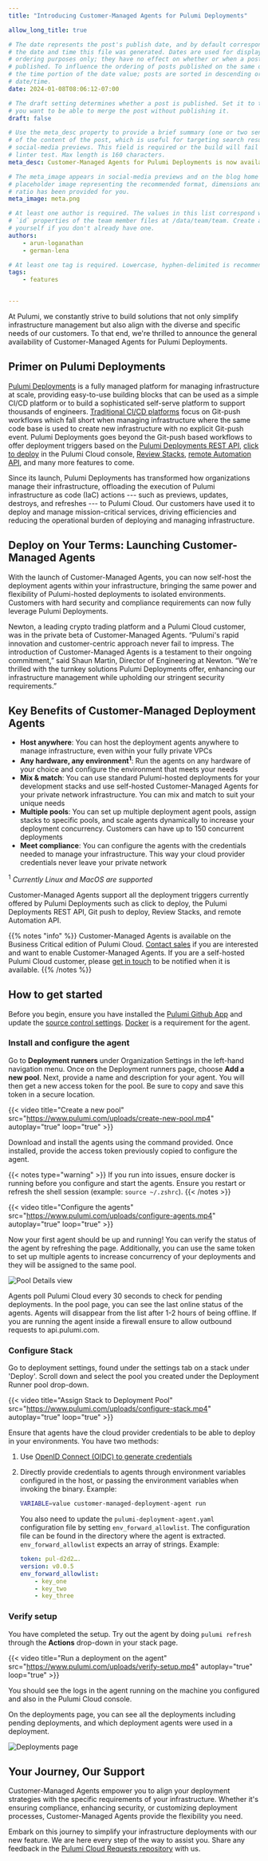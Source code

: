 ```yaml
---
title: "Introducing Customer-Managed Agents for Pulumi Deployments"

allow_long_title: true

# The date represents the post's publish date, and by default corresponds with
# the date and time this file was generated. Dates are used for display and
# ordering purposes only; they have no effect on whether or when a post is
# published. To influence the ordering of posts published on the same date, use
# the time portion of the date value; posts are sorted in descending order by
# date/time.
date: 2024-01-08T08:06:12-07:00

# The draft setting determines whether a post is published. Set it to true if
# you want to be able to merge the post without publishing it.
draft: false

# Use the meta_desc property to provide a brief summary (one or two sentences)
# of the content of the post, which is useful for targeting search results or
# social-media previews. This field is required or the build will fail the
# linter test. Max length is 160 characters.
meta_desc: Customer-Managed Agents for Pulumi Deployments is now available, allowing users to self-host deployment agents and get the same power and flexibility of Pulumi Deployments.

# The meta_image appears in social-media previews and on the blog home page. A
# placeholder image representing the recommended format, dimensions and aspect
# ratio has been provided for you.
meta_image: meta.png

# At least one author is required. The values in this list correspond with the
# `id` properties of the team member files at /data/team/team. Create a file for
# yourself if you don't already have one.
authors:
    - arun-loganathan
    - german-lena

# At least one tag is required. Lowercase, hyphen-delimited is recommended.
tags:
    - features


---
```


At Pulumi, we constantly strive to build solutions that not only simplify infrastructure management but also align with the diverse and specific needs of our customers. To that end, we're thrilled to announce the general availability of Customer-Managed Agents for Pulumi Deployments.

<!--more-->

## Primer on Pulumi Deployments

[Pulumi Deployments](/docs/pulumi-cloud/deployments/) is a fully managed platform for managing infrastructure at scale, providing easy-to-use building blocks that can be used as a simple CI/CD platform or to build a sophisticated self-serve platform to support thousands of engineers. [Traditional CI/CD platforms](/docs/pulumi-cloud/deployments/versus) focus on Git-push workflows which fall short when managing infrastructure where the same code base is used to create new infrastructure with no explicit Git-push event.  Pulumi Deployments goes beyond the Git-push based workflows to offer deployment triggers based on the [Pulumi Deployments REST API](/docs/pulumi-cloud/deployments/api), [click to deploy](/docs/pulumi-cloud/deployments/reference/#click-to-deploy) in the Pulumi Cloud console, [Review Stacks](/docs/pulumi-cloud/deployments/review-stacks), [remote Automation API](/docs/using-pulumi/automation-api), and many more features to come.

Since its launch, Pulumi Deployments has transformed how organizations manage their infrastructure, offloading the execution of Pulumi infrastructure as code (IaC) actions --- such as previews, updates, destroys, and refreshes --- to Pulumi Cloud. Our customers have used it to deploy and manage mission-critical services, driving efficiencies and reducing the operational burden of deploying and managing infrastructure.

## Deploy on Your Terms: Launching Customer-Managed Agents

With the launch of Customer-Managed Agents, you can now self-host the deployment agents within your infrastructure, bringing the same power and flexibility of Pulumi-hosted deployments to isolated environments. Customers with hard security and compliance requirements can now fully leverage Pulumi Deployments.

Newton, a leading crypto trading platform and a Pulumi Cloud customer, was in the private beta of Customer-Managed Agents. “Pulumi's rapid innovation and customer-centric approach never fail to impress. The introduction of Customer-Managed Agents is a testament to their ongoing commitment,” said Shaun Martin, Director of Engineering at Newton. “We're thrilled with the turnkey solutions Pulumi Deployments offer, enhancing our infrastructure management while upholding our stringent security requirements.”

## Key Benefits of Customer-Managed Deployment Agents

- **Host anywhere**: You can host the deployment agents anywhere to manage infrastructure, even within your fully private VPCs
- **Any hardware, any environment<sup>1</sup>**: Run the agents on any hardware of your choice and configure the environment that meets your needs
- **Mix & match**: You can use standard Pulumi-hosted deployments for your development stacks and use self-hosted Customer-Managed Agents for your private network infrastructure. You can mix and match to suit your unique needs
- **Multiple pools**: You can set up multiple deployment agent pools, assign stacks to specific pools, and scale agents dynamically to increase your deployment concurrency. Customers can have up to 150 concurrent deployments
- **Meet compliance**: You can configure the agents with the credentials needed to manage your infrastructure. This way your cloud provider credentials never leave your private network

<sup>1</sup> *Currently Linux and MacOS are supported*

Customer-Managed Agents support all the deployment triggers currently offered by Pulumi Deployments such as click to deploy, the Pulumi Deployments REST API, Git push to deploy, Review Stacks, and remote Automation API.

{{% notes "info" %}}
Customer-Managed Agents is available on the Business Critical edition of Pulumi Cloud. [Contact sales](/contact/?form=sales) if you are interested and want to enable Customer-Managed Agents. If you are a self-hosted Pulumi Cloud customer, please [get in touch](https://share.hsforms.com/1YajiJ73sSuGn5RoTkyvKxg2mxud) to be notified when it is available.
{{% /notes %}}

## How to get started

Before you begin, ensure you have installed the [Pulumi Github App](/docs/iac/packages-and-automation/continuous-delivery/github-app/) and update the [source control settings](/docs/pulumi-cloud/deployments/get-started). [Docker](https://docs.docker.com/engine/) is a requirement for the agent.

### Install and configure the agent

Go to **Deployment runners** under Organization Settings in the left-hand navigation menu. Once on the Deployment runners page, choose **Add a new pool**. Next, provide a name and description for your agent. You will then get a new access token for the pool. Be sure to copy and save this token in a secure location.

{{< video title="Create a new pool" src="https://www.pulumi.com/uploads/create-new-pool.mp4" autoplay="true" loop="true" >}}

Download and install the agents using the command provided. Once installed, provide the access token previously copied to configure the agent.

{{< notes type="warning" >}}
If you run into issues, ensure docker is running before you configure and start the agents. Ensure you restart or refresh the shell session (example: `source ~/.zshrc`).
{{< /notes >}}

{{< video title="Configure the agents" src="https://www.pulumi.com/uploads/configure-agents.mp4" autoplay="true" loop="true" >}}

Now your first agent should be up and running! You can verify the status of the agent by refreshing the page. Additionally, you can use the same token to set up multiple agents to increase concurrency of your deployments and they will be assigned to the same pool.

![Pool Details view](./view-agent-status.png)

Agents poll Pulumi Cloud every 30 seconds to check for pending deployments. In the pool page, you can see the last online status of the agents. Agents will disappear from the list after 1-2 hours of being offline. If you are running the agent inside a firewall ensure to allow outbound requests to api.pulumi.com.

### Configure Stack

Go to deployment settings, found under the settings tab on a stack under 'Deploy'. Scroll down and select the pool you created under the Deployment Runner pool drop-down.

{{< video title="Assign Stack to Deployment Pool" src="https://www.pulumi.com/uploads/configure-stack.mp4" autoplay="true" loop="true" >}}

Ensure that agents have the cloud provider credentials to be able to deploy in your environments. You have two methods:

1. Use [OpenID Connect (OIDC) to generate credentials](/docs/pulumi-cloud/oidc)
2. Directly provide credentials to agents through environment variables configured in the host, or passing the environment variables when invoking the binary. Example:

   ```bash
   VARIABLE=value customer-managed-deployment-agent run
   ```

   You also need to update the `pulumi-deployment-agent.yaml` configuration file by setting `env_forward_allowlist`. The configuration file can be found in the directory where the agent is extracted. `env_forward_allowlist` expects an array of strings. Example:

    ```yaml
    token: pul-d2d2….
    version: v0.0.5
    env_forward_allowlist:
        - key_one
        - key_two
        - key_three
    ```

### Verify setup

You have completed the setup. Try out the agent by doing `pulumi refresh` through the **Actions** drop-down in your stack page.

{{< video title="Run a deployment on the agent" src="https://www.pulumi.com/uploads/verify-setup.mp4" autoplay="true" loop="true" >}}

You should see the logs in the agent running on the machine you configured and also in the Pulumi Cloud console.

On the deployments page, you can see all the deployments including pending deployments, and which deployment agents were used in a deployment.

![Deployments page](./view-deployment-status.png)

## Your Journey, Our Support

Customer-Managed Agents empower you to align your deployment strategies with the specific requirements of your infrastructure. Whether it's ensuring compliance, enhancing security, or customizing deployment processes, Customer-Managed Agents provide the flexibility you need.

Embark on this journey to simplify your infrastructure deployments with our new feature. We are here every step of the way to assist you. Share any feedback in the [Pulumi Cloud Requests repository](https://github.com/pulumi/pulumi-cloud-requests/issues/new/choose) with us.

